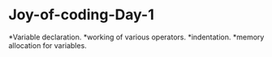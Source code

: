 # Joy-of-coding-Day-1

*Variable declaration.
*working of various operators.
*indentation.
*memory allocation for variables.
